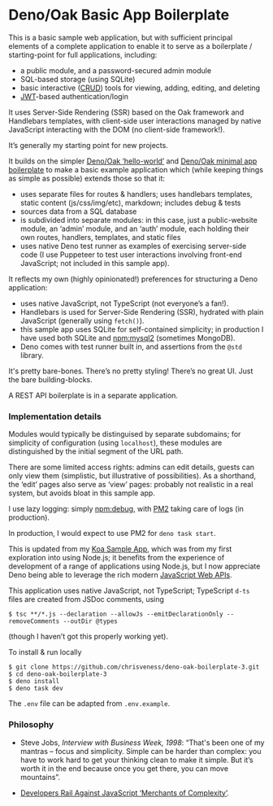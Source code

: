 # Deno/Oak Basic App Boilerplate

This is a basic sample web application, but with sufficient principal elements of a complete application to enable it to serve as a boilerplate / starting-point for full applications, including:
- a public module, and a password-secured admin module
- SQL-based storage (using SQLite)
- basic interactive ([CRUD](https://en.wikipedia.org/wiki/Create,_read,_update_and_delete)) tools for viewing, adding, editing, and deleting
- [JWT](https://jwt.io/)-based authentication/login

It uses Server-Side Rendering (SSR) based on the Oak framework and Handlebars templates, with client-side user interactions managed by native JavaScript interacting with the DOM (no client-side framework!).

It’s generally my starting point for new projects.

It builds on the simpler [Deno/Oak ‘hello-world’](https://github.com/chrisveness/deno-oak-boilerplate-1) and [Deno/Oak minimal app boilerplate](https://github.com/chrisveness/deno-oak-boilerplate-2) to make a basic example application which (while keeping things as simple as possible) extends those so that it:
- uses separate files for routes & handlers; uses handlebars templates, static content (js/css/img/etc), markdown; includes debug & tests
- sources data from a SQL database
- is subdivided into separate modules: in this case, just a public-website module, an ‘admin’ module, and an ‘auth’ module, each holding their own routes, handlers, templates, and static files
- uses native Deno test runner as examples of exercising server-side code (I use Puppeteer to test user interactions involving front-end JavaScript; not included in this sample app).

It reflects my own (highly opinionated!) preferences for structuring a Deno application:
- uses native JavaScript, not TypeScript (not everyone’s a fan!).
- Handlebars is used for Server-Side Rendering (SSR), hydrated with plain JavaScript (generally using `fetch()`).
- this sample app uses SQLite for self-contained simplicity; in production I have used both SQLite and [npm:mysql2](https://www.npmjs.com/package/mysql2) (sometimes MongoDB).
- Deno comes with test runner built in, and assertions from the `@std` library.

It's pretty bare-bones. There’s no pretty styling! There’s no great UI. Just the bare building-blocks.

A REST API boilerplate is in a separate application.

### Implementation details

Modules would typically be distinguised by separate subdomains; for simplicity of configuration (using `localhost`), these modules are distinguished by the initial segment of the URL path.

There are some limited access rights: admins can edit details, guests can only view them (simplistic, but illustrative of possibilities). As a shorthand, the ‘edit’ pages also serve as ‘view’ pages: probably not realistic in a real system, but avoids bloat in this sample app.

I use lazy logging: simply [npm:debug](https://www.npmjs.com/package/debug), with [PM2](https://pm2.keymetrics.io) taking care of logs (in production).

In production, I would expect to use PM2 for `deno task start`.

This is updated from my [Koa Sample App](https://github.com/chrisveness/koa-sample-web-app-api-mysql), which was from my first exploration into using Node.js; it benefits from the experience of development of a range of applications using Node.js, but I now appreciate Deno being able to leverage the rich modern [JavaScript Web APIs](https://developer.mozilla.org/en-US/docs/Web/API).

This application uses native JavaScript, not TypeScript; TypeScript `d-ts` files are created from JSDoc comments, using

    $ tsc **/*.js --declaration --allowJs --emitDeclarationOnly --removeComments --outDir @types

(though I haven’t got this properly working yet).

To install & run locally

    $ git clone https://github.com/chrisveness/deno-oak-boilerplate-3.git
    $ cd deno-oak-boilerplate-3
    $ deno install
    $ deno task dev

The `.env` file can be adapted from `.env.example`.

### Philosophy

- Steve Jobs, _Interview with Business Week, 1998_: “That's been one of my mantras – focus and simplicity. Simple can be harder than complex: you have to work hard to get your thinking clean to make it simple. But it’s worth it in the end because once you get there, you can move mountains”.


- [Developers Rail Against JavaScript ‘Merchants of Complexity’](https://thenewstack.io/developers-rail-against-javascript-merchants-of-complexity).
